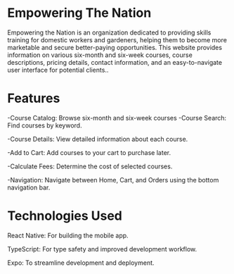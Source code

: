 # Empowering The Nation
Empowering the Nation is an organization dedicated to providing skills training for domestic workers and gardeners, helping them to become more marketable and secure       better-paying opportunities. This website provides information on various six-month and six-week courses, course descriptions, pricing details, contact information,        and an easy-to-navigate user interface for potential clients..

# Features
-Course Catalog: Browse six-month and six-week courses
-Course Search: Find courses by keyword.

-Course Details: View detailed information about each course.

-Add to Cart: Add courses to your cart to purchase later.

-Calculate Fees: Determine the cost of selected courses.

-Navigation: Navigate between Home, Cart, and Orders using the bottom navigation bar.
     

# Technologies Used
React Native: For building the mobile app.

TypeScript: For type safety and improved development workflow.

Expo: To streamline development and deployment.
